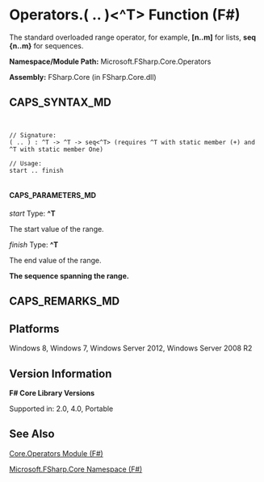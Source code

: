 # Operators.( .. )<^T> Function (F#)

The standard overloaded range operator, for example, **[n..m]** for lists, **seq {n..m}** for sequences.

**Namespace/Module Path:** Microsoft.FSharp.Core.Operators

**Assembly:** FSharp.Core (in FSharp.Core.dll)


## CAPS_SYNTAX_MD



```


// Signature:
( .. ) : ^T -> ^T -> seq<^T> (requires ^T with static member (+) and ^T with static member One)

// Usage:
start .. finish


```



#### CAPS_PARAMETERS_MD
*start*
Type: **^T**


The start value of the range.


*finish*
Type: **^T**


The end value of the range.



**The sequence spanning the range.**
## CAPS_REMARKS_MD

## Platforms
Windows 8, Windows 7, Windows Server 2012, Windows Server 2008 R2


## Version Information
**F# Core Library Versions**

Supported in: 2.0, 4.0, Portable




## See Also
[Core.Operators Module &#40;F&#35;&#41;](Core.Operators+Module+%28F%23%29.md)

[Microsoft.FSharp.Core Namespace &#40;F&#35;&#41;](Microsoft.FSharp.Core+Namespace+%28F%23%29.md)

